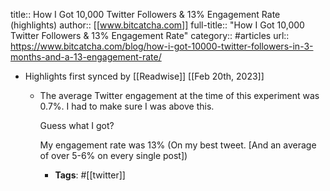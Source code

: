 title:: How I Got 10,000 Twitter Followers & 13% Engagement Rate (highlights)
author:: [[www.bitcatcha.com]]
full-title:: "How I Got 10,000 Twitter Followers & 13% Engagement Rate"
category:: #articles
url:: https://www.bitcatcha.com/blog/how-i-got-10000-twitter-followers-in-3-months-and-a-13-engagement-rate/

- Highlights first synced by [[Readwise]] [[Feb 20th, 2023]]
	- The average Twitter engagement at the time of this experiment was 0.7%. I had to make sure I was above this.
	  
	  Guess what I got?
	  
	  My engagement rate was 13% (On my best tweet. [And an average of over 5-6% on every single post])
		- **Tags**: #[[twitter]]